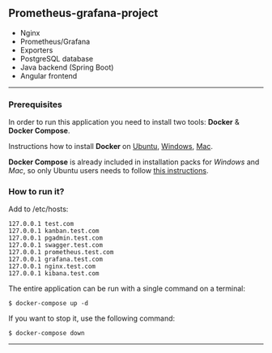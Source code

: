 ## Prometheus-grafana-project

- Nginx
- Prometheus/Grafana
- Exporters
- PostgreSQL database
- Java backend (Spring Boot)
- Angular frontend

---

### Prerequisites

In order to run this application you need to install two tools: **Docker** & **Docker Compose**.

Instructions how to install **Docker** on [Ubuntu](https://docs.docker.com/install/linux/docker-ce/ubuntu/), [Windows](https://docs.docker.com/docker-for-windows/install/), [Mac](https://docs.docker.com/docker-for-mac/install/).

**Docker Compose** is already included in installation packs for *Windows* and *Mac*, so only Ubuntu users needs to follow [this instructions](https://docs.docker.com/compose/install/).


### How to run it?

Add to /etc/hosts:

```
127.0.0.1 test.com
127.0.0.1 kanban.test.com
127.0.0.1 pgadmin.test.com
127.0.0.1 swagger.test.com
127.0.0.1 prometheus.test.com
127.0.0.1 grafana.test.com
127.0.0.1 nginx.test.com
127.0.0.1 kibana.test.com
```

The entire application can be run with a single command on a terminal:

```
$ docker-compose up -d
```

If you want to stop it, use the following command:

```
$ docker-compose down
```

---
